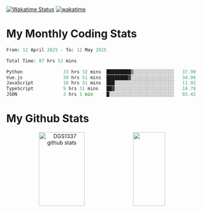 [![Wakatime Status](https://github.com/noopurphalak/noopurphalak/workflows/wakatime-status-update/badge.svg)](https://github.com/noopurphalak/noopurphalak/actions/workflows/main.yml)
[![wakatime](https://wakatime.com/badge/user/80ace140-ef40-4fdd-b8ed-f3be3d2e1aea.svg)](https://wakatime.com/@80ace140-ef40-4fdd-b8ed-f3be3d2e1aea)

# My Monthly Coding Stats

<!--START_SECTION:waka-->

```python
From: 12 April 2025 - To: 12 May 2025

Total Time: 87 hrs 52 mins

Python               33 hrs 32 mins  █████████▒░░░░░░░░░░░░░░░   37.99 %
Vue.js               30 hrs 51 mins  ████████▓░░░░░░░░░░░░░░░░   34.96 %
JavaScript           10 hrs 31 mins  ███░░░░░░░░░░░░░░░░░░░░░░   11.92 %
TypeScript           9 hrs 31 mins   ██▓░░░░░░░░░░░░░░░░░░░░░░   10.78 %
JSON                 3 hrs 1 min     █░░░░░░░░░░░░░░░░░░░░░░░░   03.42 %
```

<!--END_SECTION:waka-->

# My Github Stats
<div style="text-align: center;">
  <img width="49%" height="195px" src="https://github-readme-stats-sigma-five.vercel.app/api?username=noopurphalak&show_icons=true&count_private=true&hide_border=true&title_color=00FFFF&icon_color=00FFFF&text_color=00FFFF&bg_color=0d1117" alt="DGS1337 github stats" />
  <img width="41%" height="195px" src="https://github-readme-stats-sigma-five.vercel.app/api/top-langs/?username=noopurphalak&layout=compact&hide_border=true&title_color=00FFFF&text_color=00FFFF&bg_color=0d1117" />
</div>
